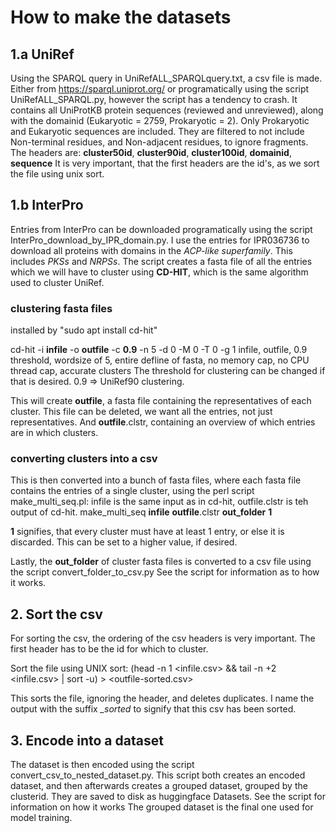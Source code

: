 # How to make the datasets

## 1.a UniRef

Using the SPARQL query in UniRefALL_SPARQLquery.txt, a csv file is made. Either from https://sparql.uniprot.org/ or programatically using the script UniRefALL_SPARQL.py, however the script has a tendency to crash.
It contains all UniProtKB protein sequences (reviewed and unreviewed), along with the domainid (Eukaryotic = 2759, Prokaryotic = 2). Only Prokaryotic and Eukaryotic sequences are included. They are filtered to not include Non-terminal residues, and Non-adjacent residues, to ignore fragments.
The headers are: **cluster50id**, **cluster90id**, **cluster100id**, **domainid**, **sequence**
It is very important, that the first headers are the id's, as we sort the file using unix sort.

## 1.b InterPro

Entries from InterPro can be downloaded programatically using the script InterPro_download_by_IPR_domain.py.
I use the entries for IPR036736 to download all proteins with domains in the *ACP-like superfamily*. This includes *PKSs* and *NRPSs*.
The script creates a fasta file of all the entries which we will have to cluster using **CD-HIT**, which is the same algorithm used to cluster UniRef.

### clustering fasta files

installed by "sudo apt install cd-hit"

cd-hit -i **infile** -o **outfile** -c **0.9** -n 5 -d 0 -M 0 -T 0 -g 1
infile, outfile, 0.9 threshold, wordsize of 5, entire defline of fasta, no memory cap, no CPU thread cap, accurate clusters
The threshold for clustering can be changed if that is desired. 0.9 => UniRef90 clustering.

This will create **outfile**, a fasta file containing the representatives of each cluster. This file can be deleted, we want all the entries, not just representatives.
And **outfile**.clstr, containing an overview of which entries are in which clusters.

### converting clusters into a csv

This is then converted into a bunch of fasta files, where each fasta file contains the entries of a single cluster, using the perl script make_multi_seq.pl:
infile is the same input as in cd-hit, outfile.clstr is teh output of cd-hit.
make_multi_seq **infile** **outfile**.clstr **out_folder** **1**

**1** signifies, that every cluster must have at least 1 entry, or else it is discarded. This can be set to a higher value, if desired.

Lastly, the **out_folder** of cluster fasta files is converted to a csv file using the script convert_folder_to_csv.py
See the script for information as to how it works.

## 2. Sort the csv

For sorting the csv, the ordering of the csv headers is very important. The first header has to be the id for which to cluster.

Sort the file using UNIX sort:
(head -n 1 <infile.csv> && tail -n +2 <infile.csv> | sort -u) > <outfile-sorted.csv>

This sorts the file, ignoring the header, and deletes duplicates. I name the output with the suffix *_sorted* to signify that this csv has been sorted.

## 3. Encode into a dataset

The dataset is then encoded using the script convert_csv_to_nested_dataset.py. This script both creates an encoded dataset, and then afterwards creates a grouped dataset, grouped by the clusterid. They are saved to disk as huggingface Datasets. See the script for information on how it works
The grouped dataset is the final one used for model training.
